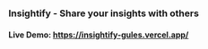 ### Insightify - Share your insights with others

#### Live Demo: https://insightify-gules.vercel.app/

